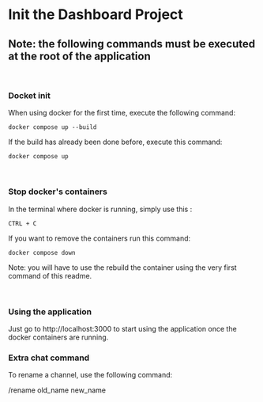 # Init the Dashboard Project

## Note: the following commands must be executed at the root of the application

<br />

### Docket init

When using docker for the first time, execute the following command:

```
docker compose up --build
```

If the build has already been done before, execute this command:

```
docker compose up
```

<br />

### Stop docker's containers

In the terminal where docker is running, simply use this :

```
CTRL + C
```

If you want to remove the containers run this command:

```
docker compose down
```

Note: you will have to use the rebuild the container using the very first command of this readme.

<br />

### Using the application

Just go to http://localhost:3000 to start using the application once the docker containers are running.

### Extra chat command

To rename a channel, use the following command: 

/rename old_name new_name

